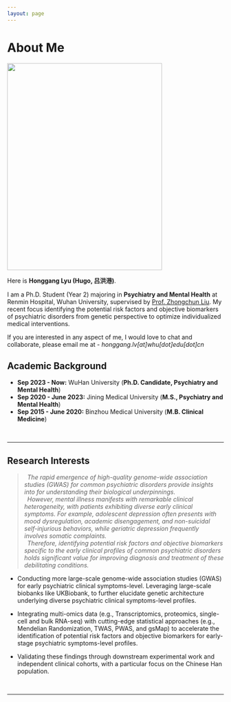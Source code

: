 ```yaml
---
layout: page
---
```


# About Me

<img src="https://hugolyu.github.io/honggang.jpg" class="floatpic" width="360" height="480">

Here is **Honggang Lyu (Hugo, 吕洪港)**.

I am a Ph.D. Student (Year 2) majoring in **Psychiatry and Mental Health** at Renmin Hospital, Wuhan University, supervised by [Prof. Zhongchun Liu](https://www.researchgate.net/profile/Zhongchun-Liu-2). My recent focus identifying the potential risk factors and objective biomarkers of psychiatric disorders from genetic perspective to optimize individualized medical interventions.

If you are interested in any aspect of me, I would love to chat and collaborate, please email me at - *honggang.lv[at]whu[dot]edu[dot]cn*
<br>

## Academic Background

- **Sep 2023 - Now:** WuHan University (**Ph.D. Candidate, Psychiatry and Mental Health**)
- **Sep 2020 - June 2023:** Jining Medical University (**M.S., Psychiatry and Mental Health**)
- **Sep 2015 - June 2020:** Binzhou Medical University (**M.B. Clinical Medicine**)
<br>

---

## Research Interests

> *&ensp;The rapid emergence of high-quality genome-wide association studies (GWAS) for common psychiatric disorders provide insights into for understanding their biological underpinnings. 
> <br> &ensp;However, mental illness manifests with remarkable clinical heterogeneity, with patients exhibiting diverse early clinical symptoms. For example, adolescent depression often presents with mood dysregulation, academic disengagement, and non-suicidal self-injurious behaviors, while geriatric depression frequently involves somatic complaints. 
> <br>&ensp;Therefore, identifying potential risk factors and objective biomarkers specific to the early clinical profiles of common psychiatric disorders holds significant value for improving diagnosis and treatment of these debilitating conditions.*

- Conducting more large-scale genome-wide association studies (GWAS) for early psychiatric clinical symptoms-level. Leveraging large-scale biobanks like UKBiobank, to further elucidate genetic architecture underlying diverse psychiatric clinical symptoms-level profiles.

- Integrating multi-omics data (e.g., Transcriptomics, proteomics, single-cell and bulk RNA-seq) with cutting-edge statistical approaches (e.g., Mendelian Randomization, TWAS, PWAS, and gsMap) to accelerate the identification of potential risk factors and objective biomarkers for early-stage psychiatric symptoms-level profiles.

- Validating these findings through downstream experimental work and independent clinical cohorts, with a particular focus on the Chinese Han population.
<br>

---
